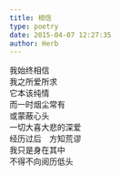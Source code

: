 ```yaml
---  
title: 相信  
type: poetry  
date: 2015-04-07 12:27:35  
author: Herb    
---  
```

我始终相信  
我之所爱所求  
它本该纯情  
而一时烟尘常有  
或蒙蔽心头  
一切大喜大悲的深爱  
经历过后　方知荒谬  
我只是身在其中  
不得不向阅历低头